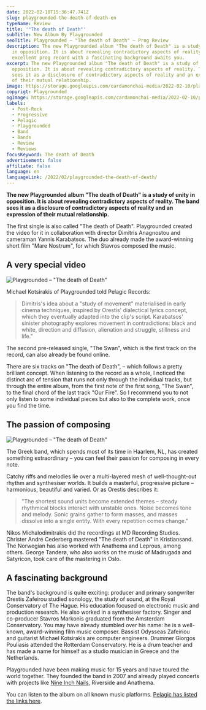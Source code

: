 ```yaml
---
date: 2022-02-10T15:36:47.741Z
slug: playgrounded-the-death-of-death-en
typeName: Review
title: '"The death of Death"'
subTitle: New Album By Playgrounded
seoTitle: Playgrounded – "The death of Death" – Prog Review
description: The new Playgrounded album "The death of Death" is a study of unity
  in opposition. It is about revealing contradictory aspects of reality. An
  excellent prog record with a fascinating background awaits you.
excerpt: The new Playgrounded album "The death of Death" is a study of unity in
  opposition. It is about revealing contradictory aspects of reality. The band
  sees it as a disclosure of contradictory aspects of reality and an expression
  of their mutual relationship.
image: https://storage.googleapis.com/cardamonchai-media/2022-02-10/playgrounded-the-death-of-death-jpg-imagine-080808_110f0e_1024_768/640.webp
copyrigt: Playgrounded
ogImage: https://storage.googleapis.com/cardamonchai-media/2022-02-10/playgrounded-fb-png-imagine-080808_110f0e_1200_628/640.webp
labels:
  - Post-Rock
  - Progressive
  - Pelagic
  - Playgrounded
  - Band
  - Bands
  - Review
  - Reviews
focusKeyword: The death of Death
advertisement: false
affiliate: false
language: en
languageLink: /2022/02/playgrounded-the-death-of-death/
---
```

**The new Playgrounded album "The death of Death" is a study of unity in opposition. It is about revealing contradictory aspects of reality. The band sees it as a disclosure of contradictory aspects of reality and an expression of their mutual relationship.**

The first single is also called "The death of Death". Playgrounded created the video for it in collaboration with director Dimitris Anagnostou and cameraman Yannis Karabatsos. The duo already made the award-winning short film "Mare Nostrum", for which Stavros composed the music.

## A very special video

![Playgrounded – "The death of Death"](https://storage.googleapis.com/cardamonchai-media/2022-02-10/the-death-of-death-playgrounded-jpg-imagine-080808_520d10_440_440/640.webp "Playgrounded – \"The death of Death\"")

Michael Kotsirakis of Playgrounded told Pelagic Records: 

> Dimitris's idea about a "study of movement" materialised in early cinema techniques, inspired by Orestis' dialectical lyrics concept, which they eventually adapted into the clip's script. Karabatsos' sinister photography explores movement in contradictions: black and white, direction and diffusion, alienation and struggle, stillness and life."

<YouTube id="ZEHC1EbBjD8" />

The second pre-released single, "The Swan", which is the first track on the record, can also already be found online.

<YouTube id="MXqDANwiadQ" />

There are six tracks on "The death of Death", – which follows a pretty brilliant concept. When listening to the record as a whole, I noticed the distinct arc of tension that runs not only through the individual tracks, but through the entire album, from the first note of the first song, "The Swan", to the final chord of the last track "Our Fire". So I recommend you to not only listen to some individual pieces but also to the complete work, once you find the time.

## The passion of composing

![Playgrounded – "The death of Death"](https://storage.googleapis.com/cardamonchai-media/2022-02-10/the-death-of-death-playgrounded-vinyl-jpg-imagine-f8f8f8_b79698_1024_768/640.webp "Playgrounded – \"The death of Death\"")

The Greek band, which spends most of its time in Haarlem, NL, has created something extraordinary – you can feel their passion for composing in every note.

Catchy riffs and melodies lie over a multi-layered mesh of well-thought-out rhythm and synthesiser worlds. It builds a masterful, progressive picture – harmonious, beautiful and varied. Or as Orestis describes it:

> "The shortest sound units become extended themes – steady rhythmical blocks interact with unstable ones. Noise becomes tone and melody. Sonic grains gather to form masses, and masses dissolve into a single entity. With every repetition comes change."

Nikos Michalodimitrakis did the recordings at MD Recording Studios. Christer André Cederberg mastered "The death of Death" in Kristiansand. The Norwegian has also worked with Anathema and Leprous, among others. George Tanderø, who also works on the music of Madrugada and Satyricon, took care of the mastering in Oslo.

## A fascinating background

The band's background is quite exciting: producer and primary songwriter Orestis Zafeirou studied sonology, the study of sound, at the Royal Conservatory of The Hague. His education focused on electronic music and production research. He also worked in a synthesiser factory. Singer and co-producer Stavros Markonis graduated from the Amsterdam Conservatory. You may have already stumbled over his name: he is a well-known, award-winning film music composer. Bassist Odysseas Zafeiriou and guitarist Michael Kotsirakis are computer engineers. Drummer Giorgos Pouliasis attended the Rotterdam Conservatory. He is a drum teacher and has made a name for himself as a studio musician in Greece and the Netherlands.

Playgrounded have been making music for 15 years and have toured the world together. They founded the band in 2007 and already played concerts with projects like [Nine Inch Nails](LINK), Riverside and Anathema.

You can listen to the album on all known music platforms. [Pelagic has listed the links here](https://listen.pelagic-records.com/playgrounded).